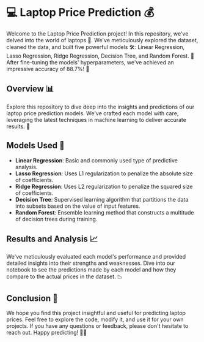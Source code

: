# 💻 Laptop Price Prediction 💰

Welcome to the Laptop Price Prediction project! In this repository, we've delved into the world of laptops 🚀. We've meticulously explored the dataset, cleaned the data, and built five powerful models 🛠️: Linear Regression, Lasso Regression, Ridge Regression, Decision Tree, and Random Forest. 🌳 After fine-tuning the models' hyperparameters, we've achieved an impressive accuracy of 88.7%! 🎉

## Overview 📊
Explore this repository to dive deep into the insights and predictions of our laptop price prediction models. We've crafted each model with care, leveraging the latest techniques in machine learning to deliver accurate results. 🧠

## Models Used 🤖
- **Linear Regression**: Basic and commonly used type of predictive analysis.
- **Lasso Regression**: Uses L1 regularization to penalize the absolute size of coefficients.
- **Ridge Regression**: Uses L2 regularization to penalize the squared size of coefficients.
- **Decision Tree**: Supervised learning algorithm that partitions the data into subsets based on the value of input features.
- **Random Forest**: Ensemble learning method that constructs a multitude of decision trees during training.

## Results and Analysis 📈
We've meticulously evaluated each model's performance and provided detailed insights into their strengths and weaknesses. Dive into our notebook to see the predictions made by each model and how they compare to the actual prices in the dataset. 📉

## Conclusion 🎯
We hope you find this project insightful and useful for predicting laptop prices. Feel free to explore the code, modify it, and use it for your own projects. If you have any questions or feedback, please don't hesitate to reach out. Happy predicting! 🚀🔮

